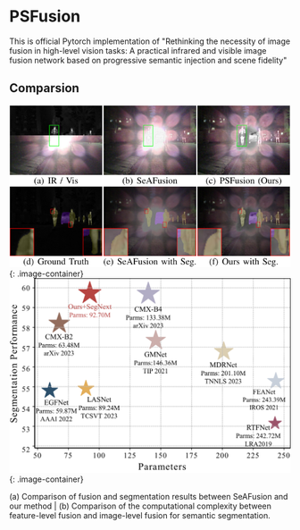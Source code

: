 <style>
.image-container {
    display: inline-block;
    vertical-align: middle;
    margin-right: 20px;
    margin-bottom: 20px;
}
</style>

# PSFusion
This is official Pytorch implementation of "Rethinking the necessity of image fusion in high-level vision tasks: A practical infrared and visible image fusion network based on progressive semantic injection and scene fidelity"
## Comparsion

![Demo](https://github.com/Linfeng-Tang/PSFusion/blob/main/Figure/Demo.jpg){: .image-container}
![Parm](https://github.com/Linfeng-Tang/PSFusion/blob/main/Figure/parm.jpg){: .image-container}

(a) Comparison of fusion and segmentation results between SeAFusion and our method | (b) Comparison of the computational complexity between feature-level fusion and image-level fusion for semantic segmentation.
